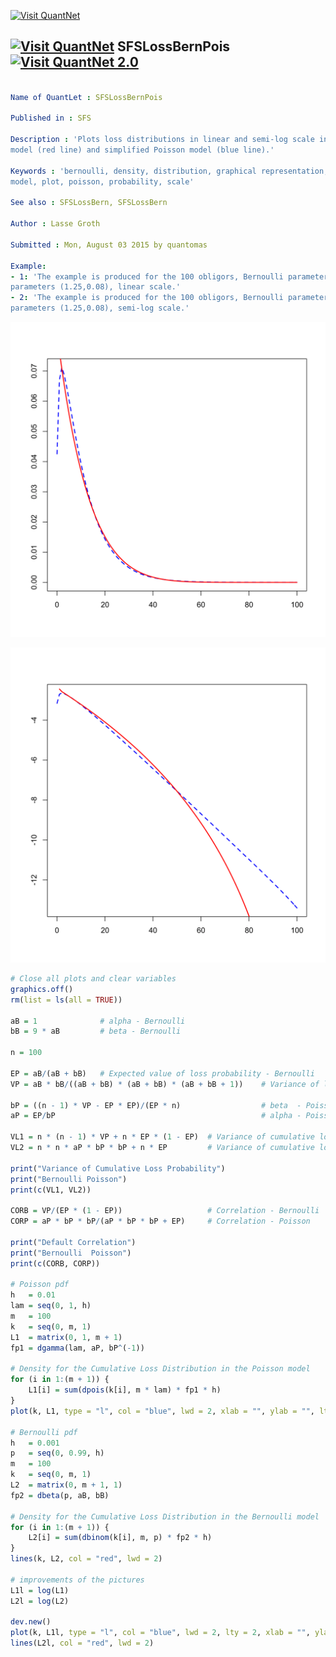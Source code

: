 
[<img src="https://github.com/QuantLet/Styleguide-and-Validation-procedure/blob/master/pictures/banner.png" alt="Visit QuantNet">](http://quantlet.de/index.php?p=info)

## [<img src="https://github.com/QuantLet/Styleguide-and-Validation-procedure/blob/master/pictures/qloqo.png" alt="Visit QuantNet">](http://quantlet.de/) **SFSLossBernPois** [<img src="https://github.com/QuantLet/Styleguide-and-Validation-procedure/blob/master/pictures/QN2.png" width="60" alt="Visit QuantNet 2.0">](http://quantlet.de/d3/ia)

```yaml

Name of QuantLet : SFSLossBernPois

Published in : SFS

Description : 'Plots loss distributions in linear and semi-log scale in the simplified Bernoulli
model (red line) and simplified Poisson model (blue line).'

Keywords : 'bernoulli, density, distribution, graphical representation, linear, loss-distribution,
model, plot, poisson, probability, scale'

See also : SFSLossBern, SFSLossBern

Author : Lasse Groth

Submitted : Mon, August 03 2015 by quantomas

Example: 
- 1: 'The example is produced for the 100 obligors, Bernoulli parameters (1,9) and Poisson
parameters (1.25,0.08), linear scale.'
- 2: 'The example is produced for the 100 obligors, Bernoulli parameters (1,9) and Poisson
parameters (1.25,0.08), semi-log scale.'

```

![Picture1](SFSLossBernPois_1-1.png)

![Picture2](SFSLossBernPois_2-1.png)


```r
# Close all plots and clear variables
graphics.off()
rm(list = ls(all = TRUE))

aB = 1              # alpha - Bernoulli
bB = 9 * aB         # beta - Bernoulli

n = 100

EP = aB/(aB + bB)   # Expected value of loss probability - Bernoulli
VP = aB * bB/((aB + bB) * (aB + bB) * (aB + bB + 1))    # Variance of loss probability - Bernoulli

bP = ((n - 1) * VP - EP * EP)/(EP * n)                  # beta  - Poisson
aP = EP/bP                                              # alpha - Poisson

VL1 = n * (n - 1) * VP + n * EP * (1 - EP)  # Variance of cumulative loss probability - Bernoulli
VL2 = n * n * aP * bP * bP + n * EP         # Variance of cumulative loss probability - Poisson

print("Variance of Cumulative Loss Probability")
print("Bernoulli Poisson")
print(c(VL1, VL2))

CORB = VP/(EP * (1 - EP))                   # Correlation - Bernoulli
CORP = aP * bP * bP/(aP * bP * bP + EP)     # Correlation - Poisson

print("Default Correlation")
print("Bernoulli  Poisson")
print(c(CORB, CORP))

# Poisson pdf
h   = 0.01
lam = seq(0, 1, h)
m   = 100
k   = seq(0, m, 1)
L1  = matrix(0, 1, m + 1)
fp1 = dgamma(lam, aP, bP^(-1))

# Density for the Cumulative Loss Distribution in the Poisson model
for (i in 1:(m + 1)) {
    L1[i] = sum(dpois(k[i], m * lam) * fp1 * h)
}
plot(k, L1, type = "l", col = "blue", lwd = 2, xlab = "", ylab = "", lty = 2)

# Bernoulli pdf
h   = 0.001
p   = seq(0, 0.99, h)
m   = 100
k   = seq(0, m, 1)
L2  = matrix(0, m + 1, 1)
fp2 = dbeta(p, aB, bB)

# Density for the Cumulative Loss Distribution in the Bernoulli model
for (i in 1:(m + 1)) {
    L2[i] = sum(dbinom(k[i], m, p) * fp2 * h)
}
lines(k, L2, col = "red", lwd = 2)

# improvements of the pictures
L1l = log(L1)
L2l = log(L2)

dev.new()
plot(k, L1l, type = "l", col = "blue", lwd = 2, lty = 2, xlab = "", ylab = "")
lines(L2l, col = "red", lwd = 2) 

```
